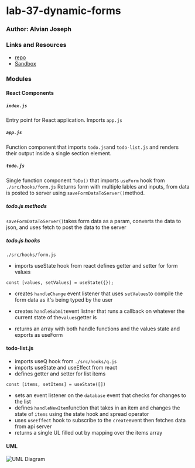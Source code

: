 # lab-37-dynamic-forms

### Author: Alvian Joseph

### Links and Resources
* [repo](https://github.com/alvian-401-advanced-javascript/lab-37-dynamic-forms)
* [Sandbox](https://codesandbox.io/s/class-34-solution-todo-xmg3d)

### Modules
#### React Components
##### `index.js`
Entry point for React application. Imports `app.js`

##### `app.js`
Function component that imports `todo.js`and `todo-list.js` and renders their output
inside a single section element.

##### `todo.js`
Single function component `ToDo()` that
imports `useForm` hook from `./src/hooks/form.js` 
Returns form with multiple lables and inputs, from data
is posted to server using `saveFormDataToServer()`method.

##### todo.js methods
`saveFormDataToServer()`takes form data as a param, converts the data to json,
and uses fetch to post the data to the server

##### todo.js hooks
`./src/hooks/form.js`
* imports useState hook from react
defines getter and setter for form values 

```
const [values, setValues] = useState({});
```
* creates `handleChange` event listener that uses `setValues`to
compile the form data as it's being typed by the user

* creates `handleSubmit`event listner that runs a callback on whatever the
current state of the`values`getter is

* returns an array with both handle functions and the values state and exports as useForm 

#### todo-list.js 
* imports useQ hook from `./src/hooks/q.js`
* imports useState and useEffect from react 
* defines getter and setter for list items

```
const [items, setItems] = useState([])
```
* sets an event listener on the `database` event that
checks for changes to the list
* defines `handleNewItem`function that takes in an item
and changes the state of `items` using the state hook
and spread operator
* uses `useEffect` hook to subscribe to the `create`event
then fetches data from api server
* returns a single UL filled out by mapping over the items array

#### UML
![UML Diagram]()
